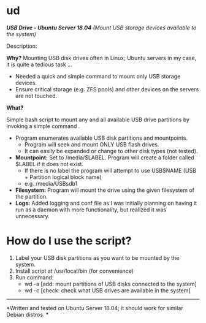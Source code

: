 # ud
<b>*USB Drive - Ubuntu Server 18.04*</b>
*(Mount USB storage devices available to the system)*

Description:

<b>Why?</b>
Mounting USB disk drives often in Linux; Ubuntu servers in my case, it is quite a tedious task ...
	
 - Needed a quick and simple command to mount only USB storage devices.
 - Ensure critical storage (e.g. ZFS pools) and other devices on the servers are not touched.
	
<b>What?</b>
	
Simple bash script to mount any and all available USB drive partitions by invoking a simple command <wd>.
  
 - Program enumerates available USB disk partitions and mountpoints.
      - Program will seek and mount ONLY USB flash drives.
      - It can easily be expanded or change to other disk types (not tested).
 - <b>Mountpoint:</b> Set to /media/$LABEL.  Program will create a folder called $LABEL if it does not exist.
     - If there is no label the program will attempt to use USB$NAME (USB + Partition logical block name)
     - e.g. /media/USBsdb1
 - <b>Filesystem:</b> Program will mount the drive using the given filesystem of the partition.
 - <b>Logs:</b> Added logging and conf file as I was initially planning on having it run as a daemon with more functionality, but realized it was unnecessary.

	
# How do I use the script?

1. Label your USB disk partitions as you want to be mounted by the system.
2. Install script at /usr/local/bin (for convenience)
3. Run command:
	- wd -a [add: 	mount partitions of USB disks connected to the system]
	- wd -c [check:	check what USB drives are available in the system]

-----
*Written and tested on Ubuntu Server 18.04; it should work for similar Debian distros. *
